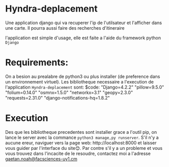 # Hyndra-deplacement
Une application django qui va recuperer l'ip de l'utilsateur et l'afficher dans une carte. Il pourra aussi faire des recherches d'itineraire


l'application est simple d'usage, elle est faite a l'aide du framework python ```Django```  

# Requirements:
On a besion au prealabre de python3 ou plus installer (de preference dans un environnement virtuel). Les bibliotheque necessaire a 
l'execution de l'application ```Hyndra-deplacement``` sont:
$code:
"Django=4.2.2"
"pillow=9.5.0"
"folium=0.14.0"
"osmnx=1.5.0"
"networkx=3.1"
"geopy=2.3.0"
"requests=2.31.0"
"django-notifications-hq=1.8.2"


# Execution
Des que les bibliotheque precedentes sont installer grace a l'outil pip, on lance le server avec la commance ``python3 manage,py runserver``. S'il n'y a aucune ereur, 
naviguer vers la page web: http://localhost:8000 et laisser vous guider par l'interface du site😊. Par contre s'il y a un probleme et vous vous trouvez dans l'incacite 
de le resoudre, contactez moi a l'adresse gaetan.noah@facsciences-uy1.cm
